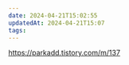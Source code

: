 ```yaml
---
date: 2024-04-21T15:02:55
updatedAt: 2024-04-21T15:07
tags: 
---
```

https://parkadd.tistory.com/m/137
